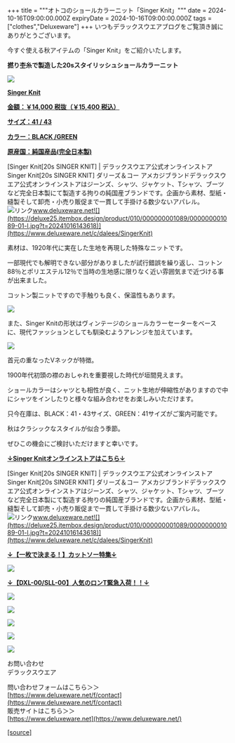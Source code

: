 +++
title = """オトコのショールカラーニット「Singer Knit」"""
date = 2024-10-16T09:00:00.000Z
expiryDate = 2024-10-16T09:00:00.000Z
tags = ["clothes","Deluxeware"]
+++
いつもデラックスウエアブログをご覧頂き誠にありがとうございます。

今すぐ使える秋アイテムの「Singer Knit」をご紹介いたします。

**撚り杢糸で製造した20sスタイリッシュショールカラーニット**

[![](https://stat.ameba.jp/user_images/20241016/16/deluxeware/88/d4/j/o0800080015498634598.jpg)](https://www.deluxeware.net/c/dalees/SingerKnit)

**[Singer Knit](https://www.deluxeware.net/c/dalees/SingerKnit)**

**[金額：￥14,000 税抜（￥15,400 税込）](https://www.deluxeware.net/c/dalees/SingerKnit)**

**[サイズ：41 / 43](https://www.deluxeware.net/c/dalees/SingerKnit)**

**[カラー：BLACK /GREEN](https://www.deluxeware.net/c/dalees/SingerKnit)**

**[原産国：純国産品(完全日本製)](https://www.deluxeware.net/c/dalees/SingerKnit)**

[Singer Knit\[20s SINGER KNIT\] | デラックスウエア公式オンラインストアSinger Knit\[20s SINGER KNIT\] ダリーズ＆コー アメカジブランドデラックスウエア公式オンラインストアはジーンズ、シャツ、ジャケット、Tシャツ、ブーツなど完全日本製にて製造する拘りの純国産ブランドです。企画から素材、型紙・縫製そして卸売・小売り販促まで一貫して手掛ける数少ないアパレル。![リンク](https://c.stat100.ameba.jp/ameblo/symbols/v3.20.0/svg/gray/editor_link.svg)www.deluxeware.net![](https://deluxe25.itembox.design/product/010/000000001089/000000001089-01-l.jpg?t=20241016143618)](https://www.deluxeware.net/c/dalees/SingerKnit)

素材は、1920年代に実在した生地を再現した特殊なニットです。

一部現代でも解明できない部分がありましたが試行錯誤を繰り返し、コットン88％とポリエステル12％で当時の生地感に限りなく近い雰囲気まで近づける事が出来ました。

コットン製ニットですので手触りも良く、保温性もあります。

[![](https://stat.ameba.jp/user_images/20241016/16/deluxeware/e3/db/j/o0800080015498644892.jpg)](https://stat.ameba.jp/user_images/20241016/16/deluxeware/e3/db/j/o0800080015498644892.jpg)

また、Singer Knitの形状はヴィンテージのショールカラーセーターをベースに、現代ファッションとしても馴染むようアレンジを加えています。

[![](https://stat.ameba.jp/user_images/20241016/16/deluxeware/d3/bb/j/o0800080015498645426.jpg)](https://stat.ameba.jp/user_images/20241016/16/deluxeware/d3/bb/j/o0800080015498645426.jpg)

首元の重なったVネックが特徴。

1900年代初頭の襟のおしゃれを重要視した時代が垣間見えます。

ショールカラーはシャツとも相性が良く、ニット生地が伸縮性がありますので中にシャツをインしたりと様々な組み合わせをお楽しみいただけます。

只今在庫は、BLACK：41・43サイズ、GREEN：41サイズがご案内可能です。

秋はクラシックなスタイルが似合う季節。

ぜひこの機会にご検討いただけますと幸いです。

**[↓Singer Knitオンラインストアはこちら↓](https://www.deluxeware.net/c/dalees/SingerKnit)**

[Singer Knit\[20s SINGER KNIT\] | デラックスウエア公式オンラインストアSinger Knit\[20s SINGER KNIT\] ダリーズ＆コー アメカジブランドデラックスウエア公式オンラインストアはジーンズ、シャツ、ジャケット、Tシャツ、ブーツなど完全日本製にて製造する拘りの純国産ブランドです。企画から素材、型紙・縫製そして卸売・小売り販促まで一貫して手掛ける数少ないアパレル。![リンク](https://c.stat100.ameba.jp/ameblo/symbols/v3.20.0/svg/gray/editor_link.svg)www.deluxeware.net![](https://deluxe25.itembox.design/product/010/000000001089/000000001089-01-l.jpg?t=20241016143618)](https://www.deluxeware.net/c/dalees/SingerKnit)

**[↓【一枚で決まる！】カットソー特集↓](https://www.deluxeware.net/c/tokusyu)**

[![](https://stat.ameba.jp/user_images/20241016/14/deluxeware/bc/37/j/o0930015015498595508.jpg)](https://www.deluxeware.net/c/tokusyu)

**[↓【DXL-00/SLL-00】人気のロンT緊急入荷！！↓](https://www.deluxeware.net/)**

[![](https://stat.ameba.jp/user_images/20241007/16/deluxeware/df/96/j/o0800026015495163803.jpg?caw=800)](https://www.deluxeware.net/)

[![](https://stat.ameba.jp/user_images/20240614/12/deluxeware/fb/b4/j/o0800026015451324172.jpg?caw=800)](https://www.deluxeware.net/c/2024FWreserveall)

[![](https://stat.ameba.jp/user_images/20240315/15/deluxeware/04/7f/j/o0800026015413271803.jpg?caw=800)](https://www.instagram.com/deluxeware/?hl=ja)

[![](https://stat.ameba.jp/user_images/20220415/12/deluxeware/3b/ce/j/o0800026015103175481.jpg?caw=800)](https://www.deluxeware.net/f/headstore)

[![](https://stat.ameba.jp/user_images/20220415/12/deluxeware/d7/c6/j/o0800026015103175487.jpg?caw=800)](https://www.deluxeware.net/)

お問い合わせ  
デラックスウエア

問い合わせフォームはこちら＞＞  
[https://www.deluxeware.net/f/contact](https://www.deluxeware.net/f/contact)  
販売サイトはこちら＞＞  
[https://www.deluxeware.net](https://www.deluxeware.net/)

[[source]](https://ameblo.jp/deluxeware/entry-12871492837.html)
